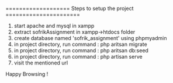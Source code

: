  =================== Steps to setup the project ======================

1. start apache and mysql in xampp 
2. extract sofrikAssignment in xampp->htdocs folder
3. create database named 'sofrik_assignment' using phpmyadmin 
4. in project directory, run command :  php aritsan migrate
5. in project directory, run command :  php aritsan db:seed
6. in project directory, run command :  php artisan serve
7. visit the mentioned url

Happy Browsing !



